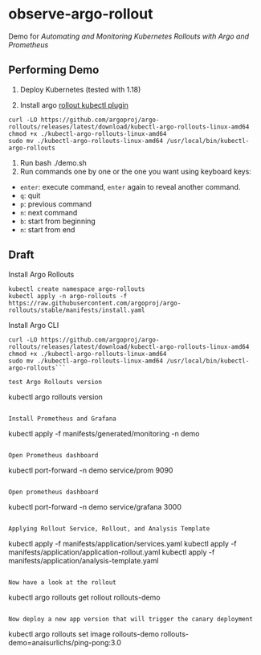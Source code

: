 # observe-argo-rollout

Demo for _Automating and Monitoring Kubernetes Rollouts with Argo and Prometheus_

## Performing Demo 

1. Deploy Kubernetes (tested with 1.18)

1. Install argo [rollout kubectl plugin](https://argoproj.github.io/argo-rollouts/installation/#kubectl-plugin-installation)

```
curl -LO https://github.com/argoproj/argo-rollouts/releases/latest/download/kubectl-argo-rollouts-linux-amd64
chmod +x ./kubectl-argo-rollouts-linux-amd64
sudo mv ./kubectl-argo-rollouts-linux-amd64 /usr/local/bin/kubectl-argo-rollouts
```

1. Run bash ./demo.sh
1. Run commands one by one or the one you want using keyboard keys:
 * `enter`: execute command, `enter` again to reveal another command.
 * `q`: quit  
 * `p`: previous command
 * `n`: next command
 * `b`: start from beginning 
 * `n`: start from end 


## Draft

Install Argo Rollouts
```
kubectl create namespace argo-rollouts
kubectl apply -n argo-rollouts -f https://raw.githubusercontent.com/argoproj/argo-rollouts/stable/manifests/install.yaml
```

Install Argo CLI
```
curl -LO https://github.com/argoproj/argo-rollouts/releases/latest/download/kubectl-argo-rollouts-linux-amd64
chmod +x ./kubectl-argo-rollouts-linux-amd64
sudo mv ./kubectl-argo-rollouts-linux-amd64 /usr/local/bin/kubectl-argo-rollouts```

test Argo Rollouts version
```
kubectl argo rollouts version
```

Install Prometheus and Grafana

```
kubectl apply -f manifests/generated/monitoring -n demo   
```

Open Prometheus dashboard
```
 kubectl port-forward -n demo service/prom 9090
```

Open prometheus dashboard
```
 kubectl port-forward -n demo service/grafana 3000
```

Applying Rollout Service, Rollout, and Analysis Template
```
kubectl apply -f manifests/application/services.yaml
kubectl apply -f manifests/application/application-rollout.yaml
kubectl apply -f manifests/application/analysis-template.yaml
```

Now have a look at the rollout 

```
kubectl argo rollouts get rollout rollouts-demo
```

Now deploy a new app version that will trigger the canary deployment
```
kubectl argo rollouts set image rollouts-demo rollouts-demo=anaisurlichs/ping-pong:3.0
```